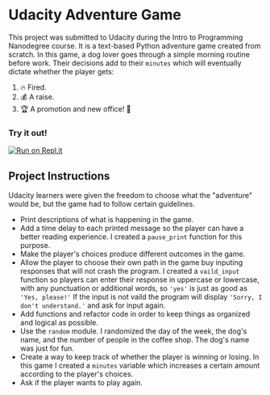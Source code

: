 # Udacity Adventure Game
This project was submitted to Udacity during the Intro to Programming Nanodegree course. It is a text-based Python adventure game created from scratch. In this game, a dog lover goes through a simple morning routine before work. Their decisions add to their `minutes` which will eventually dictate whether the player gets:
1. 🔥 Fired. 
2. 💰 A raise. 
3. 🏆 A promotion and new office! 🥳

### Try it out!
[![Run on Repl.it](https://repl.it/badge/github/JaqiGates/udacity-adventure-game)](https://replit.com/@JaqiGates/udacity-adventure-game#morning.py)

## Project Instructions
Udacity learners were given the freedom to choose what the "adventure" would be, but the game had to follow certain guidelines.

- Print descriptions of what is happening in the game.
- Add a time delay to each printed message so the player can have a better reading experience. I created a `pause_print` function for this purpose.
- Make the player's choices produce different outcomes in the game.
- Allow the player to choose their own path in the game buy inputing responses that will not crash the program. I created a `vaild_input` function so players can enter their response in uppercase or lowercase, with any punctuation or additional words, so `'yes'` is just as good as `'Yes, please!'` If the input is not vaild the program will display `'Sorry, I don't understand.'` and ask for input again.
- Add functions and refactor code in order to keep things as organized and logical as possible.
- Use the `random` module. I randomized the day of the week, the dog's name, and the number of people in the coffee shop. The dog's name was just for fun.
- Create a way to keep track of whether the player is winning or losing. In this game I created a `minutes` variable which increases a certain amount according to the player's choices.
- Ask if the player wants to play again.
